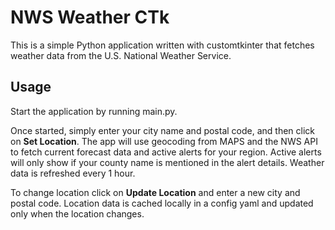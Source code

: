 # NWS Weather CTk

This is a simple Python application written with customtkinter that fetches weather data from the U.S. National Weather Service.

## Usage

Start the application by running main.py.

Once started, simply enter your city name and postal code, and then click on **Set Location**. The app will use geocoding from MAPS and the NWS API to fetch current forecast data and active alerts for your region. Active alerts will only show if your county name is mentioned in the alert details. Weather data is refreshed every 1 hour. 

To change location click on **Update Location** and enter a new city and postal code. Location data is cached locally in a config yaml and updated only when the location changes. 
